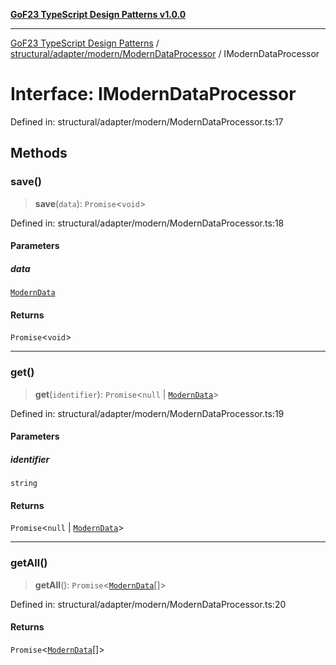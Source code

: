 [**GoF23 TypeScript Design Patterns v1.0.0**](../../../../../README.md)

***

[GoF23 TypeScript Design Patterns](../../../../../README.md) / [structural/adapter/modern/ModernDataProcessor](../README.md) / IModernDataProcessor

# Interface: IModernDataProcessor

Defined in: structural/adapter/modern/ModernDataProcessor.ts:17

## Methods

### save()

> **save**(`data`): `Promise`\<`void`\>

Defined in: structural/adapter/modern/ModernDataProcessor.ts:18

#### Parameters

##### data

[`ModernData`](ModernData.md)

#### Returns

`Promise`\<`void`\>

***

### get()

> **get**(`identifier`): `Promise`\<`null` \| [`ModernData`](ModernData.md)\>

Defined in: structural/adapter/modern/ModernDataProcessor.ts:19

#### Parameters

##### identifier

`string`

#### Returns

`Promise`\<`null` \| [`ModernData`](ModernData.md)\>

***

### getAll()

> **getAll**(): `Promise`\<[`ModernData`](ModernData.md)[]\>

Defined in: structural/adapter/modern/ModernDataProcessor.ts:20

#### Returns

`Promise`\<[`ModernData`](ModernData.md)[]\>
